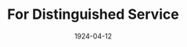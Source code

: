 ---
title: For Distinguished Service
date: 1924-04-12
closing_date:
layout: productions
featured_image:
image_caption:
image_credit:
playbill:
Theatre: Theatre Jacksonville
cast:
- Miss Katherine Burton: Dorothy Toomer
- Mrs. "Jim" Harding: Helen Mullikin
- Mary: Priscilla Toomer
crew:
- Director: Harrison Gibbs Prentice
- Scene and Properties: Mrs. Lee Guest
external_links:
---